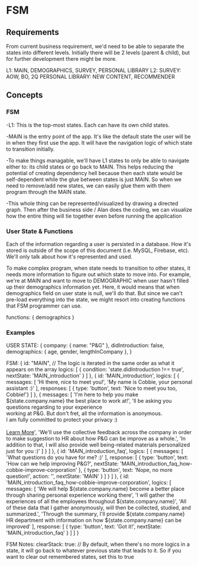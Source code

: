 # FSM
## Requirements
From current business requirement, we'd need to be able to separate the states into different levels.
Initially there will be 2 levels (parent & child), but for further development there might be more.

L1: MAIN, DEMOGRAPHICS, SURVEY, PERSONAL LIBRARY
L2: SURVEY:
      AOW, BO, 2Q
    PERSONAL LIBRARY:
      NEW CONTENT, RECOMMENDER

## Concepts
### FSM
-L1: This is the top-most states. Each can have its own child states.

-MAIN is the entry point of the app. It's like the default state the user will be in when they
first use the app. It will have the navigation logic of which state to transition initially.

-To make things managable, we'll have L1 states to only be able to navigate either to:
 its child states or go back to MAIN. This helps reducing the potential of creating dependency hell because
 then each state would be self-dependent while the glue between states is just MAIN. So when we need to remove/add
 new states, we can easily glue them with them program through the MAIN state.

-This whole thing can be represented/visualized by drawing a directed graph. Then after
 the business side / Alan does the coding, we can visualize how the entire thing will tie together
 even before running the application

### User State & Functions
Each of the information regarding a user is persisted in a database. How it's stored is outside of the scope
of this document (i.e. MySQL, Firebase, etc). We'll only talk about how it's represented and used.

To make complex program, when state needs to transition to other states, it needs more information
to figure out which state to move into. For example, we're at MAIN and want to move to DEMOGRAPHIC
when user hasn't filled up their demographics information yet. Here, it would means that when demographics field
on user state is null, we'll do that. But since we can't pre-load everything into the state, we might resort
into creating functions that FSM programmer can use.

functions: {
  demographics
}

### Examples
USER STATE:
{
  company: {
    name: "P&G"
  },
  didIntroduction: false,
  demographics: {
    age,
    gender,
    lengthInCompany
  },
}

FSM:
{
  id: "MAIN",
  // The logic is iterated in the same order as what it appears on the array
  logics: [
    {
      condition: 'state.didIntroduction !== true',
      nextState: 'MAIN_introduction'
    }
  ]
},
{
  id: 'MAIN_introduction',
  logics: [
    {
      messages: [
        'Hi there, nice to meet you!',
        'My name is Cobbie, your personal assistant :)'
      ],
      responses: [
        { type: 'button', text: 'Nice to meet you too, Cobbie!'}
      ]
    },
    {
      messages: [
        'I\'m here to help you make ${state.company.name} the best place to work at!',
        'll be asking you questions regarding to your experience <br>working at P&G. But don't fret, all the information is anonymous.<br>I am fully committed to protect your privacy :)<br><br><a href="googledocslinkhere">Learn More</a>',
        'We'll use the collective feedback across the company in order to make suggestion to HR about how P&G can be improve as a whole.',
        'In addition to that, I will also provide well being-related materials personalized just for you :)'
      ]
    }
  ]
},
{
  id: 'MAIN_introduction_faq',
  logics: [
    {
      messages: [
        'What questions do you have for me? :)'
      ],
      response: [
        { type: 'button', text: 'How can we help improving P&G?', nextState: 'MAIN_introduction_faq_how-cobbie-improve-corporation' },
        { type: 'button', text: 'Nope, no more question!', action: '', nextState: 'MAIN' }
      ]
    }
  ]
},
{
  id: 'MAIN_introduction_faq_how-cobbie-improve-corporation',
  logics: [
    messages: [
      'We will help ${state.company.name} become a better place through sharing personal experience working there',
      'I will gather the experiences of all the employees throughout ${state.company.name}',
      'All of these data that I gather anonymously, will then be collected, studied, and summarized.',
      'Through the summary, I'll provide ${state.company.name} HR department with information on how ${state.company.name}
       can be improved'
    ],
    response: [
      { type: 'button', text: 'Got it!', nextState: 'MAIN_introduction_faq' }
    ]
  ]
}


FSM Notes:
clearStack: true: // By default, when there's no more logics in a state, it will go back to whatever previous state that leads to it. So if you want to clear out remembered states, set this to true